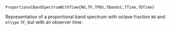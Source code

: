 ```
ProportionalBandSpectrumWithTime{NO,TF,TPBS,TBandsC,TTime,TDTime}
```

Representation of a proportional band spectrum with octave fraction `NO` and `eltype` `TF`, but with an observer time.
